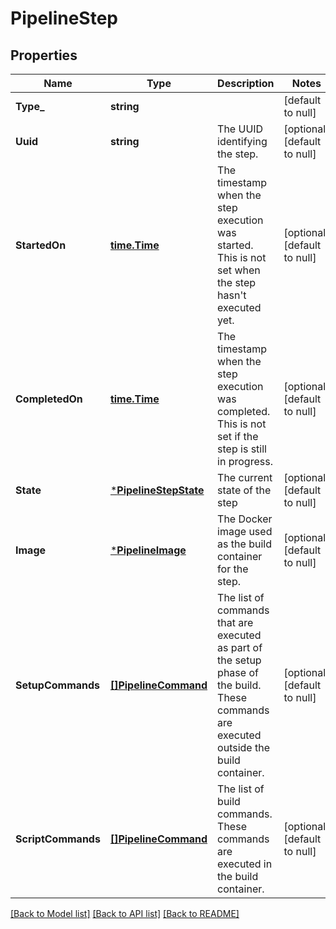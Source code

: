 # PipelineStep

## Properties
Name | Type | Description | Notes
------------ | ------------- | ------------- | -------------
**Type_** | **string** |  | [default to null]
**Uuid** | **string** | The UUID identifying the step. | [optional] [default to null]
**StartedOn** | [**time.Time**](time.Time.md) | The timestamp when the step execution was started. This is not set when the step hasn&#39;t executed yet. | [optional] [default to null]
**CompletedOn** | [**time.Time**](time.Time.md) | The timestamp when the step execution was completed. This is not set if the step is still in progress. | [optional] [default to null]
**State** | [***PipelineStepState**](pipeline_step_state.md) | The current state of the step | [optional] [default to null]
**Image** | [***PipelineImage**](pipeline_image.md) | The Docker image used as the build container for the step. | [optional] [default to null]
**SetupCommands** | [**[]PipelineCommand**](pipeline_command.md) | The list of commands that are executed as part of the setup phase of the build. These commands are executed outside the build container. | [optional] [default to null]
**ScriptCommands** | [**[]PipelineCommand**](pipeline_command.md) | The list of build commands. These commands are executed in the build container. | [optional] [default to null]

[[Back to Model list]](../README.md#documentation-for-models) [[Back to API list]](../README.md#documentation-for-api-endpoints) [[Back to README]](../README.md)


